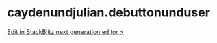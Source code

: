 # caydenundjulian.debuttonunduser

[Edit in StackBlitz next generation editor ⚡️](https://stackblitz.com/~/github.com/Flurry0134/caydenundjulian.debuttonunduser)